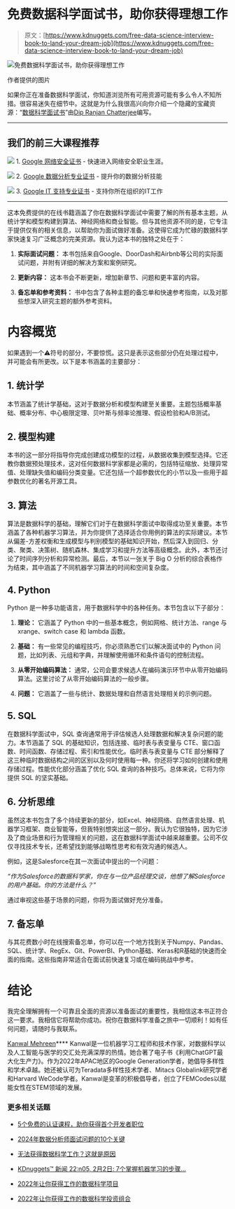 # 免费数据科学面试书，助你获得理想工作

> 原文：[https://www.kdnuggets.com/free-data-science-interview-book-to-land-your-dream-job](https://www.kdnuggets.com/free-data-science-interview-book-to-land-your-dream-job)

![免费数据科学面试书，助你获得理想工作](../Images/3962e89d800306baf402d1a0a1d7cf09.png)

作者提供的图片

如果你正在准备数据科学面试，你知道浏览所有可用资源可能有多么令人不知所措。很容易迷失在细节中。这就是为什么我很高兴向你介绍一个隐藏的宝藏资源：“[数据科学面试书](https://book.thedatascienceinterviewproject.com/)”由[Dip Ranjan Chatterjee](https://www.linkedin.com/in/dip-chatterjee-13231417/)编写。

* * *

## 我们的前三大课程推荐

![](../Images/0244c01ba9267c002ef39d4907e0b8fb.png) 1\. [Google 网络安全证书](https://www.kdnuggets.com/google-cybersecurity) - 快速进入网络安全职业生涯。

![](../Images/e225c49c3c91745821c8c0368bf04711.png) 2\. [Google 数据分析专业证书](https://www.kdnuggets.com/google-data-analytics) - 提升你的数据分析技能

![](../Images/0244c01ba9267c002ef39d4907e0b8fb.png) 3\. [Google IT 支持专业证书](https://www.kdnuggets.com/google-itsupport) - 支持你所在组织的IT工作

* * *

这本免费提供的在线书籍涵盖了你在数据科学面试中需要了解的所有基本主题，从统计学和模型构建到算法、神经网络和商业智能。但与其他资源不同的是，它专注于提供仅有的相关信息，以帮助你为面试做好准备。这使得它成为忙碌的数据科学家快速复习广泛概念的完美资源。我认为这本书的独特之处在于：

1.  **实际面试问题：** 本书包括来自Google、DoorDash和Airbnb等公司的实际面试问题，并附有详细的解决方案和案例研究。

1.  **更新内容：** 这本书会不断更新，增加新章节、问题和更丰富的内容。

1.  **备忘单和参考资料：** 书中包含了各种主题的备忘单和快速参考指南，以及对那些想深入研究主题的额外参考资料。

# 内容概览

如果遇到一个⚠️符号的部分，不要惊慌。这只是表示这些部分仍在处理过程中，并可能会有所更改。以下是本书涵盖的主要部分：

## 1\. 统计学

本节涵盖了统计学基础，这对于数据分析和模型构建至关重要。主题包括概率基础、概率分布、中心极限定理、贝叶斯与频率论推理、假设检验和A/B测试。

## 2\. 模型构建

本书的这一部分将指导你完成创建成功模型的过程，从数据收集到模型选择。它还教你数据预处理技术，这对任何数据科学家都是必需的，包括特征缩放、处理异常值、处理缺失值和编码分类变量。它还包括一个超参数优化的小节以及一些用于超参数优化的著名开源工具。

## 3\. 算法

算法是数据科学的基础，理解它们对于在数据科学面试中取得成功至关重要。本节涵盖了各种机器学习算法，并为你提供了选择适合你用例的算法的实际建议。本节从偏差-方差权衡和生成模型与判别模型的基础知识开始，然后深入到回归、分类、聚类、决策树、随机森林、集成学习和提升方法等高级概念。此外，本节还讨论了时间序列分析和异常检测。最后，本节以一张关于 Big O 分析的综合表格作为结束，其中涵盖了不同机器学习算法的时间和空间复杂度。

## 4\. Python

Python 是一种多功能语言，用于数据科学中的各种任务。本节包含以下子部分：

1.  **理论：** 它涵盖了 Python 中的一些基本概念，例如网格、统计方法、range 与 xrange、switch case 和 lambda 函数。

1.  **基础：** 有一些常见的编程技巧，你必须熟悉它们以解决面试中的 Python 问题，比如列表、元组和字典，并理解使用循环和条件语句的控制流程。

1.  **从零开始编码算法：** 通常，公司会要求候选人在编码演示环节中从零开始编码算法。这里讨论了从零开始编码算法的一般步骤。

1.  **问题：** 它涵盖了一些与统计、数据处理和自然语言处理相关的示例问题。

## 5\. SQL

在数据科学面试中，SQL 查询通常用于评估候选人处理数据和解决复杂问题的能力。本节涵盖了 SQL 的基础知识，包括连接、临时表与表变量与 CTE、窗口函数、时间函数、存储过程、索引和性能优化。临时表与表变量与 CTE 部分解释了这三种临时数据结构之间的区别以及何时使用每一种。你还将学习如何创建和使用存储过程。性能优化部分涵盖了优化 SQL 查询的各种技巧。总体来说，它将为你提供 SQL 的坚实基础。

## 6\. 分析思维

虽然这本书包含了多个持续更新的部分，如Excel、神经网络、自然语言处理、机器学习框架、商业智能等，但我特别想突出这一部分。我认为它很独特，因为它涉及了商业场景和行为管理相关的问题，这在数据科学面试中越来越重要。公司不仅仅寻找技术专长，还希望找到能够战略性思考和有效沟通的候选人。

例如，这是Salesforce在其一次面试中提出的一个问题：

*“作为Salesforce的数据科学家，你在与一位产品经理交谈，他想了解Salesforce的用户基础。你的方法是什么？”*

通过审视这些基于场景的问题，你将为面试做好充分准备。

## 7\. 备忘单

与其花费数小时在线搜索备忘单，你可以在一个地方找到关于Numpy、Pandas、SQL、统计学、RegEx、Git、PowerBI、Python基础、Keras和R基础的快速而全面的指南。这些指南非常适合在面试前快速复习或在编码挑战中参考。

# 结论

我完全理解拥有一个可靠且全面的资源以准备面试的重要性，我相信这本书正符合这一要求。我相信它将帮助你成功。祝你在数据科学准备之旅中一切顺利！如有任何问题，请随时与我联系。

**[](https://www.linkedin.com/in/kanwal-mehreen1/)**[Kanwal Mehreen](https://www.linkedin.com/in/kanwal-mehreen1/)**** Kanwal是一位机器学习工程师和技术作家，对数据科学以及人工智能与医学的交汇处充满深厚的热情。她合著了电子书《利用ChatGPT最大化生产力》。作为2022年APAC地区的Google Generation学者，她倡导多样性和学术卓越。她还被认可为Teradata多样性技术学者、Mitacs Globalink研究学者和Harvard WeCode学者。Kanwal是变革的积极倡导者，创立了FEMCodes以赋能女性在STEM领域的发展。

### 更多相关话题

+   [5个免费的认证课程，助你获得首个开发者职位](https://www.kdnuggets.com/5-free-certifications-to-land-your-first-developer-job)

+   [2024年数据分析师面试问题的10个关键](https://www.kdnuggets.com/10-data-analyst-interview-questions-to-land-a-job-in-2024)

+   [无法获得数据科学工作？这就是原因](https://www.kdnuggets.com/2022/01/unable-land-data-science-job.html)

+   [KDnuggets™ 新闻 22:n05, 2月2日: 7个掌握机器学习的步骤…](https://www.kdnuggets.com/2022/n05.html)

+   [2022年让你获得工作的数据科学项目](https://www.kdnuggets.com/2022/05/data-science-projects-land-job-2022.html)

+   [2022年让你获得工作的数据科学投资组合](https://www.kdnuggets.com/2022/10/data-science-portfolio-land-job-2022.html)
